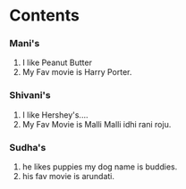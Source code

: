 # Contents

### Mani's
1. I like Peanut Butter
2. My Fav movie is Harry Porter.

### Shivani's
1. I like Hershey's....
2. My Fav Movie is Malli Malli idhi rani roju.

### Sudha's
1. he likes puppies my dog name is buddies.
2. his fav movie is arundati.
